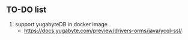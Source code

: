 ## TO-DO list

1. support yugabyteDB in docker image
   - https://docs.yugabyte.com/preview/drivers-orms/java/ycql-ssl/

